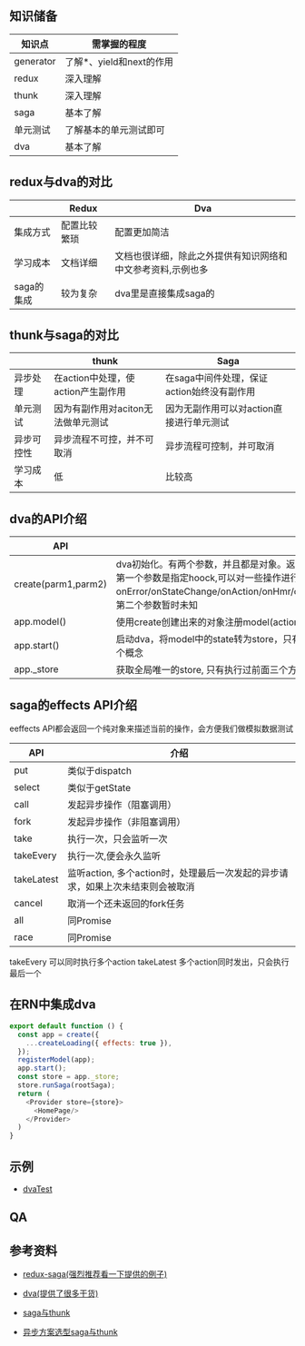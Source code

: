 ## 知识储备

| 知识点    | 需掌握的程度             |
| --------- | ------------------------ |
| generator | 了解*、yield和next的作用 |
| redux     | 深入理解                 |
| thunk     | 深入理解                 |
| saga      | 基本了解                 |
| 单元测试  | 了解基本的单元测试即可   |
| dva       | 基本了解                 |



## redux与dva的对比

|            | Redux        | Dva                                                         |
| ---------- | ------------ | ----------------------------------------------------------- |
| 集成方式   | 配置比较繁琐 | 配置更加简洁                                                |
| 学习成本   | 文档详细     | 文档也很详细，除此之外提供有知识网络和中文参考资料,示例也多 |
| saga的集成 | 较为复杂     | dva里是直接集成saga的                                       |



## thunk与saga的对比

|            | thunk                              | Saga                                       |
| ---------- | ---------------------------------- | ------------------------------------------ |
| 异步处理   | 在action中处理，使action产生副作用 | 在saga中间件处理，保证action始终没有副作用 |
| 单元测试   | 因为有副作用对aciton无法做单元测试 | 因为无副作用可以对action直接进行单元测试   |
| 异步可控性 | 异步流程不可控，并不可取消         | 异步流程可控制，并可取消                   |
| 学习成本   | 低                                 | 比较高                                     |



## dva的API介绍

| API                 | 介绍                                                         |
| ------------------- | ------------------------------------------------------------ |
| create(parm1,parm2) | dva初始化。有两个参数，并且都是对象。返回一个dva对象<br />第一个参数是指定hoock,可以对一些操作进行拦截处理(可以拦截的操作如下：onError/onStateChange/onAction/onHmr/onReducer/onEffect/extraReducers/extraEnhancers/_handleActions)，第二个参数暂时未知 |
| app.model()         | 使用create创建出来的对象注册model(action和reducer的整合)     |
| app.start()         | 启动dva，将model中的state转为store，只有执行start后, app._store才会被赋值。这个sotore跟redux中的store是一个概念 |
| app._store          | 获取全局唯一的store,  只有执行过前面三个方法，store才有值    |



## saga的effects API介绍

eeffects API都会返回一个纯对象来描述当前的操作，会方便我们做模拟数据测试

| API        | 介绍                                                         |
| ---------- | ------------------------------------------------------------ |
| put        | 类似于dispatch                                               |
| select     | 类似于getState                                               |
| call       | 发起异步操作（阻塞调用）                                     |
| fork       | 发起异步操作（非阻塞调用）                                   |
| take       | 执行一次，只会监听一次                                       |
| takeEvery  | 执行一次,便会永久监听                                        |
| takeLatest | 监听action,   多个action时，处理最后一次发起的异步请求，如果上次未结束则会被取消 |
| cancel     | 取消一个还未返回的fork任务                                   |
| all        | 同Promise                                                    |
| race       | 同Promise                                                    |



takeEvery  可以同时执行多个action  takeLatest  多个action同时发出，只会执行最后一个

## 在RN中集成dva

```javascript
export default function () {
  const app = create({
    ...createLoading({ effects: true }),
  });
  registerModel(app);
  app.start();
  const store = app._store;
  store.runSaga(rootSaga);
  return (
    <Provider store={store}>
      <HomePage/>
    </Provider>
  )
}
```



## 示例

- [dvaTest]()



## QA



## 参考资料

- [redux-saga(强烈推荐看一下提供的例子)](https://redux-saga-in-chinese.js.org/)

- [dva(提供了很多干货)](https://github.com/dvajs/dva/blob/master/README_zh-CN.md)

- [saga与thunk](https://segmentfault.com/a/1190000009928167)
- [异步方案选型saga与thunk](https://blog.csdn.net/liwusen/article/details/79677827)








